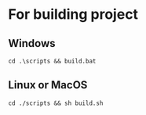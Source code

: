 # For building project

## Windows
`cd .\scripts && build.bat`

## Linux or MacOS
`cd ./scripts && sh build.sh`
